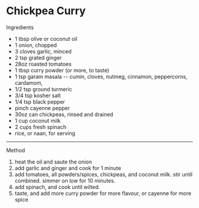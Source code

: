 # Chickpea Curry

Ingredients

-   1 tbsp olive or coconut oil
-   1 onion, chopped
-   3 cloves garlic, minced
-   2 tsp grated ginger
-   28oz roasted tomatoes
-   1 tbsp curry powder (or more, to taste)
-   1 tsp garam masala -- cumin, cloves, nutmeg, cinnamon, peppercorns, cardamom,
-   1/2 tsp ground turmeric
-   3/4 tsp kosher salt
-   1/4 tsp black pepper
-   pinch cayenne pepper
-   30oz can chickpeas, rinsed and drained
-   1 cup coconut milk
-   2 cups fresh spinach
-   rice, or naan, for serving

------------------------------------------------------------------------

Method

1.  heat the oil and saute the onion
2.  add garlic and ginger and cook for 1 minute
3.  add tomatoes, all powders/spices, chickpeas, and coconut milk. stir until combined. simmer on low for 10 minutes.
4.  add spinach, and cook until wilted.
5.  taste, and add more curry powder for more flavour, or cayenne for more spice
